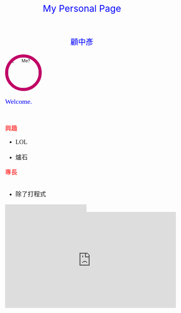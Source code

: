 
<html>
<style>
    body{
      color:#000000;
      text-align:left;
    }
    .fan{
      font-family:fantasy;
    }
    .ch{
      font-family:Microsoft JhengHei;
    }
    .text-center{
      text-align:center;
    }
    .text-right{
      text-align:right;
    }
    .yellow-text {
      color: yellow;
    }
    .blue-text {
      color: blue;
    }
    .red-text {
      color: red;
    }
    .title{
      font-size=20px;
      color: red;
    }
  .smaller-image {
    width: 100px;
  }
  .thick-green-border {
    border-color: #C10066;
    border-width: 10px;
    border-style: solid;
    border-radius: 50%;
  }
  </style>
  <title>
  My webpage.
  </title>
  <p class="blue-text text-center text-center" span style="font-size:30px">
    My Personal Page
  </p>
  <p class="blue-text text-center" span style="font-size:25px">
    顧中彥
  </p>
  <a href="#"><img class="smaller-image thick-green-border text-center text-center" alt="Me?" src="https://avatars0.githubusercontent.com/u/26366534?v=3&s=96"></a>

  <p class="blue-text fan" span style="font-size:22px">
    <span style="font-family:fantasy;">
    Welcome.
    </span>
    
  </p>
  
  <body background="http://blog.joaoko.net/wp-content/uploads/2009/07/Pattern.01.png">
    <p class="title" span style="font-size:20px"><l>興趣</l></p>
    <ul class ="ch" span style="font-size:20px">
      <li>LOL</li>
      <li>爐石</li>
   </ul>
   <p class="title" span style="font-size:20px"><l>專長</l></p>
   <ul class ="ch" span style="font-size:20px">      
      <li>除了打程式</li>
   </ul>
  </body>
  <div style="position:relative;width:267px;height:25px;overflow:hidden;">
  <div style="position:absolute;top:-276px;left:-5px">
    <iframe width="300" height="300" 
      src="https://www.youtube.com/embed/youtubeID?rel=0EXwZ_xr3Pfk">
    </iframe>
  </div>
</div>
<iframe width="560" height="315" src="https://www.youtube.com/embed/EXwZ_xr3Pfk" autostart="true"  frameborder="0" allowfullscreen></iframe>

</html>

